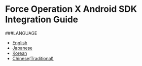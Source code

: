 # Force Operation X Android SDK Integration Guide

###LANGUAGE
* [English](./lang/en/README.md)
* [Japanese](./lang/ja/README.md)
* [Korean](./lang/ko/README.md)
* [Chinese(Traditional)](./lang/zh-tw/README.md)
